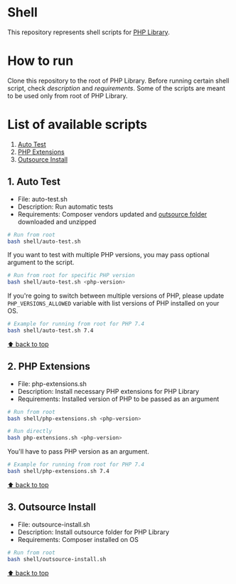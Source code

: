# Shell

This repository represents shell scripts for [PHP Library].

# How to run

Clone this repository to the root of PHP Library. Before running certain shell script, check *description* and *requirements*. Some of the scripts are meant to be used only from root of PHP Library.

# List of available scripts

1. [Auto Test](#auto-test)
1. [PHP Extensions](#php-extensions)
1. [Outsource Install](#outsource-install)

## 1. Auto Test

* File: auto-test.sh
* Description: Run automatic tests
* Requirements: Composer vendors updated and [outsource folder] downloaded and unzipped

```bash
# Run from root
bash shell/auto-test.sh
```

If you want to test with multiple PHP versions, you may pass optional argument to the script.

```bash
# Run from root for specific PHP version
bash shell/auto-test.sh <php-version>
```

If you're going to switch between multiple versions of PHP, please update `PHP_VERSIONS_ALLOWED` variable with list versions of PHP installed on your OS.

```bash
# Example for running from root for PHP 7.4
bash shell/auto-test.sh 7.4
```

[⬆ back to top](#list-of-available-scripts)

## 2. PHP Extensions

* File: php-extensions.sh
* Description: Install necessary PHP extensions for PHP Library
* Requirements: Installed version of PHP to be passed as an argument

```bash
# Run from root
bash shell/php-extensions.sh <php-version>

# Run directly
bash php-extensions.sh <php-version>
```

You'll have to pass PHP version as an argument.

```bash
# Example for running from root for PHP 7.4
bash shell/php-extensions.sh 7.4
```

[⬆ back to top](#list-of-available-scripts)

## 3. Outsource Install

* File: outsource-install.sh
* Description: Install outsource folder for PHP Library
* Requirements: Composer installed on OS

```bash
# Run from root
bash shell/outsource-install.sh
```

[⬆ back to top](#list-of-available-scripts)

[outsource folder]: https://github.com/php-library-league/outsource
[PHP Library]: https://github.com/90zlaya/php-library
